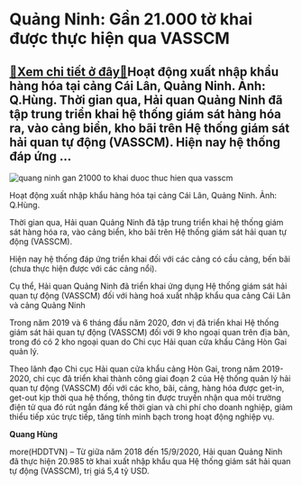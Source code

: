 Quảng Ninh: Gần 21.000 tờ khai được thực hiện qua VASSCM
========================================================

[:gift:Xem chi tiết ở đây:gift:](https://hddtvn.com/quang-ninh-gan-21-000-to-khai-duoc-thuc-hien-qua-vasscm/)Hoạt động xuất nhập khẩu hàng hóa tại cảng Cái Lân, Quảng Ninh. Ảnh: Q.Hùng. Thời gian qua, Hải quan Quảng Ninh đã tập trung triển khai hệ thống giám sát hàng hóa ra, vào cảng biển, kho bãi trên Hệ thống giám sát hải quan tự động (VASSCM). Hiện nay hệ thống đáp ứng …
---------------------------------------------------------------------------------------------------------------------------------------------------------------------------------------------------------------------------------------------------------------------------





![quang ninh gan 21000 to khai duoc thuc hien qua vasscm](https://haiquanonline.com.vn/stores/news_dataimages/hungdq/092020/18/11/in_article/1407_tin-hieu-tich-cuc-nho-trien-khai-he-thong-vasscm-tai-cang-cai-lan-26-.3798.jpg?rt=20200918135533 "Quảng Ninh: Gần 21.000 tờ khai được thực hiện qua VASSCM")


Hoạt động xuất nhập khẩu hàng hóa tại cảng Cái Lân, Quảng Ninh. Ảnh: Q.Hùng.



Thời gian qua, Hải quan Quảng Ninh đã tập trung triển khai hệ thống giám sát hàng hóa ra, vào cảng biển, kho bãi trên Hệ thống giám sát hải quan tự động (VASSCM).


Hiện nay hệ thống đáp ứng triển khai đối với các cảng có cầu cảng, bến bãi (chưa thực hiện được với các cảng nổi).


Cụ thể, Hải quan Quảng Ninh đã triển khai ứng dụng Hệ thống giám sát hải quan tự động (VASSCM) đối với hàng hoá xuất nhập khẩu qua cảng Cái Lân và cảng Quảng Ninh


Trong năm 2019 và 6 tháng đầu năm 2020, đơn vị đã triển khai Hệ thống giám sát hải quan tự động (VASSCM) đối với 9 kho ngoại quan trên địa bàn, trong đó có 2 kho ngoại quan do Chi cục Hải quan cửa khẩu Cảng Hòn Gai quản lý.


Theo lãnh đạo Chi cục Hải quan cửa khẩu cảng Hòn Gai, trong năm 2019-2020, chi cục đã triển khai thành công giai đoạn 2 của Hệ thống quản lý hải quan tự động (VASSCM) đối với các kho, bãi, cảng, hàng hóa được get-in, get-out kịp thời qua hệ thống, thông tin được truyền nhận qua môi trường điện tử qua đó rút ngắn đáng kể thời gian và chi phí cho doanh nghiệp, giảm thiểu tiếp xúc trực tiếp, tăng tính minh bạch trong hoạt động nghiệp vụ.




**Quang Hùng**



more(HDDTVN) – Từ giữa năm 2018 đến 15/9/2020, Hải quan Quảng Ninh đã thực hiện 20.985 tờ khai xuất nhập khẩu qua Hệ thống giám sát hải quan tự động (VASSCM), trị giá 5,4 tỷ USD.

